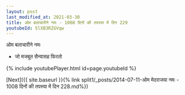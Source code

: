 ```yaml
---
layout: post
last_modified_at: 2021-03-30
title: ओम बलाचारीने नमः - 1008 दिनों की तपस्या में दिन 229
youtubeId: 5lXB3RZGVqw
---
```

 
 
 ओम बलाचारीने नमः  
 
 -  जो मजबूत सैन्यासह फिरतो 
 
  
 
  
 
 
 
 
 
 


{% include youtubePlayer.html id=page.youtubeId %}
 
[Next]({{ site.baseurl }}{% link  split1/_posts/2014-07-11-ओम मेदराजया नमः - 1008 दिनों की तपस्या में दिन 228.md%})
 
